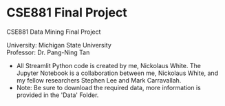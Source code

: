 # CSE881 Final Project
CSE881 Data Mining Final Project

University: Michigan State University <br>
Professor: Dr. Pang-Ning Tan <br>

* All Streamlit Python code is created by me, Nickolaus White. The Jupyter Notebook is a collaboration between me, Nickolaus White, and my fellow researchers Stephen Lee and Mark Carravallah. 
* Note: Be sure to download the required data, more information is provided in the 'Data' Folder.
